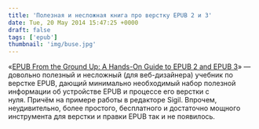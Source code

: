 ```yaml
---
title: 'Полезная и несложная книга про верстку EPUB 2 и 3'
date: Tue, 20 May 2014 15:47:25 +0000
draft: false
tags: ['epub']
thumbnail: 'img/buse.jpg'
---
```


«[EPUB From the Ground Up: A Hands-On Guide to EPUB 2 and EPUB 3](http://www.amazon.com/EPUB-Ground-Up-Hands--Guide-ebook/dp/B00EHIEKDO/)» — довольно полезный и несложный (для веб-дизайнера) учебник по верстке EPUB, дающий минимально необходимый набор полезной информации об устройстве EPUB и процессе его верстки с нуля. Причём на примере работы в редакторе Sigil. Впрочем, неудивительно, более простого, бесплатного и достаточно мощного инструмента для верстки и правки EPUB так и не появилось.